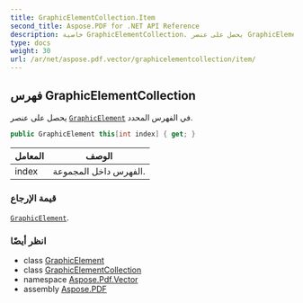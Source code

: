 ```yaml
---
title: GraphicElementCollection.Item
second_title: Aspose.PDF for .NET API Reference
description: خاصية GraphicElementCollection. يحصل على عنصر GraphicElement في الفهرس المحدد
type: docs
weight: 30
url: /ar/net/aspose.pdf.vector/graphicelementcollection/item/
---
```

## فهرس GraphicElementCollection

يحصل على عنصر [`GraphicElement`](../../graphicelement/) في الفهرس المحدد.

```csharp
public GraphicElement this[int index] { get; }
```

| المعامل | الوصف |
| --- | --- |
| index | الفهرس داخل المجموعة. |

### قيمة الإرجاع

[`GraphicElement`](../../graphicelement/).

### انظر أيضًا

* class [GraphicElement](../../graphicelement/)
* class [GraphicElementCollection](../)
* namespace [Aspose.Pdf.Vector](../../../aspose.pdf.vector/)
* assembly [Aspose.PDF](../../../)